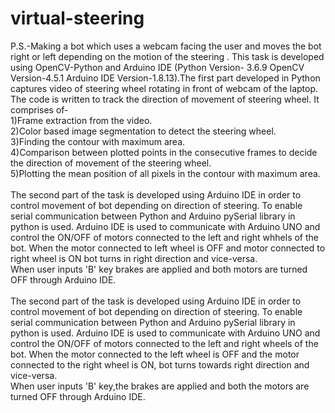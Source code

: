 # virtual-steering
P.S.-Making a bot which uses a webcam facing the user and moves the bot right or left depending on the motion of the steering . 
This task is developed using OpenCV-Python and Arduino IDE (Python Version- 3.6.9 OpenCV Version-4.5.1 Arduino IDE Version-1.8.13).The first part developed in Python captures video of  steering wheel rotating in front of webcam of the laptop. The code is written to track the direction of movement of steering wheel. It comprises of- 
<br>1)Frame extraction from the video. 
<br>2)Color based image segmentation to detect the steering wheel.
<br>3)Finding the contour with maximum area.
<br>4)Comparison between plotted points in the consecutive frames to decide the direction of movement of the steering wheel.
<br>5)Plotting the mean position of all pixels in the contour with maximum area.
<br><br>The second part of the task is developed using Arduino IDE in order to control movement of bot depending on direction of steering. To enable serial communication between Python and Arduino pySerial library in python is used. Arduino IDE is used to communicate with Arduino UNO and control the ON/OFF of motors connected to the left and right whhels of the bot.
When the motor connected to left wheel is OFF and motor connected to right wheel is ON bot turns in right direction and vice-versa.
<br> When user inputs 'B' key brakes are applied and both motors are turned OFF through Arduino IDE.
<br><br>The second part of the task is developed using Arduino IDE in order to control movement of bot depending on direction of steering. To enable serial communication between Python and Arduino pySerial library in python is used. Arduino IDE is used to communicate with Arduino UNO and control the ON/OFF of motors connected to the left and right wheels of the bot.
When the motor connected to the left wheel is OFF and the motor connected to the right wheel is ON, bot turns towards right direction and vice-versa.
<br> When user inputs 'B' key,the brakes are applied and both the motors are turned OFF through Arduino IDE.
